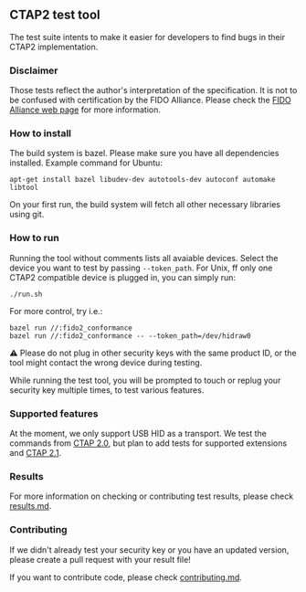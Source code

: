 ## CTAP2 test tool

The test suite intents to make it easier for developers to find bugs in their
CTAP2 implementation.

### Disclaimer
Those tests reflect the author's interpretation of the specification. It is not
to be confused with certification by the FIDO Alliance. Please check the
[FIDO Alliance web page](https://fidoalliance.org/) for more information.

### How to install

The build system is bazel. Please make sure you have all dependencies installed.
Example command for Ubuntu:

```shell
apt-get install bazel libudev-dev autotools-dev autoconf automake libtool
```

On your first run, the build system will fetch all other necessary libraries
using git.

### How to run

Running the tool without comments lists all avaiable devices. Select the device
you want to test by passing `--token_path`. For Unix, ff only one CTAP2
compatible device is plugged in, you can simply run:

```shell
./run.sh
```

For more control, try i.e.:

```shell
bazel run //:fido2_conformance
bazel run //:fido2_conformance -- --token_path=/dev/hidraw0
```

:warning: Please do not plug in other security keys with the same product ID, or
the tool might contact the wrong device during testing.

While running the test tool, you will be prompted to touch or replug your
security key multiple times, to test various features.

### Supported features

At the moment, we only support USB HID as a transport. We test the commands from
[CTAP 2.0](https://fidoalliance.org/specs/fido-v2.0-ps-20190130/fido-client-to-authenticator-protocol-v2.0-ps-20190130.pdf),
but plan to add tests for supported extensions and
[CTAP 2.1](https://fidoalliance.org/specs/fido2/fido-client-to-authenticator-protocol-v2.1-rd-20191217.html).

### Results

For more information on checking or contributing test results, please check
[results.md](docs/results.md).

### Contributing

If we didn't already test your security key or you have an updated version,
please create a pull request with your result file!

If you want to contribute code, please check
[contributing.md](docs/contributing.md).

